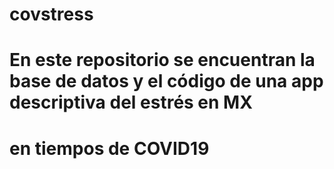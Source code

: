 # covstress
# En este repositorio se encuentran la base de datos y el código de una app descriptiva del estrés en MX
# en tiempos de COVID19
